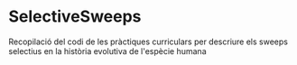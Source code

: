 # SelectiveSweeps
Recopilació del codi de les pràctiques curriculars per descriure els sweeps selectius en la història evolutiva de l'espècie humana
